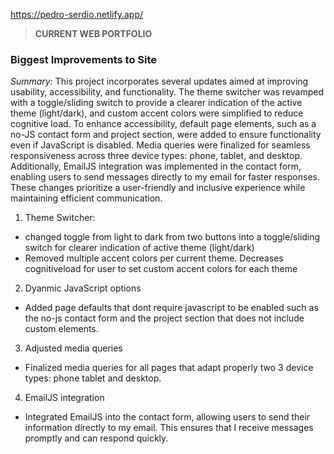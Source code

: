 https://pedro-serdio.netlify.app/

> **CURRENT WEB PORTFOLIO**
### Biggest Improvements to Site
*Summary:*
This project incorporates several updates aimed at improving usability, accessibility, and functionality. The theme switcher was revamped with a toggle/sliding switch to provide a clearer indication of the active theme (light/dark), and custom accent colors were simplified to reduce cognitive load. To enhance accessibility, default page elements, such as a no-JS contact form and project section, were added to ensure functionality even if JavaScript is disabled. Media queries were finalized for seamless responsiveness across three device types: phone, tablet, and desktop. Additionally, EmailJS integration was implemented in the contact form, enabling users to send messages directly to my email for faster responses. These changes prioritize a user-friendly and inclusive experience while maintaining efficient communication.

1. Theme Switcher:
- changed toggle from light to dark from two buttons into a toggle/sliding switch for clearer indication of active theme (light/dark)
- Removed multiple accent colors per current theme. Decreases cognitiveload for user to set custom accent colors for each theme

2. Dyanmic JavaScript options
- Added page defaults that dont require javascript to be enabled such as the no-js contact form and the project section that does not include custom elements.

3. Adjusted media queries
- Finalized media queries for all pages that adapt properly two 3 device types: phone tablet and desktop.

4. EmailJS integration
- Integrated EmailJS into the contact form, allowing users to send their information directly to my email. This ensures that I receive messages promptly and can respond quickly.